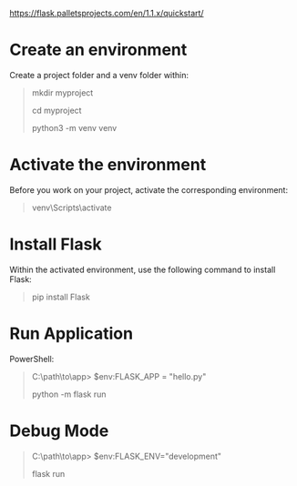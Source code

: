 https://flask.palletsprojects.com/en/1.1.x/quickstart/

# Create an environment

Create a project folder and a venv folder within:

> mkdir myproject
>
> cd myproject
>
> python3 -m venv venv


# Activate the environment

Before you work on your project, activate the corresponding environment:

> venv\Scripts\activate

# Install Flask

Within the activated environment, use the following command to install Flask:

> pip install Flask


# Run Application

PowerShell:

> C:\path\to\app> $env:FLASK_APP = "hello.py"
>
> python -m flask run

# Debug Mode

> C:\path\to\app> $env:FLASK_ENV="development"
>
> flask run
